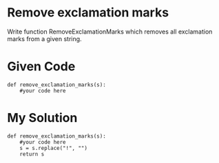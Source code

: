 # Remove exclamation marks

Write function RemoveExclamationMarks which removes all exclamation marks from a given string.

# Given Code

```{python}
def remove_exclamation_marks(s):
    #your code here
```

# My Solution

```{python}
def remove_exclamation_marks(s):
    #your code here
    s = s.replace("!", "")
    return s
```
